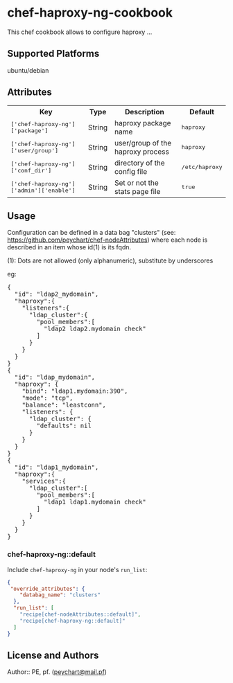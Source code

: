 # chef-haproxy-ng-cookbook

 This chef cookbook allows to configure haproxy ...

## Supported Platforms

 ubuntu/debian

## Attributes

<table>
  <tr>
    <th>Key</th>
    <th>Type</th>
    <th>Description</th>
    <th>Default</th>
  </tr>
  <tr>
    <td><tt>['chef-haproxy-ng']['package']</tt></td>
    <td>String</td>
    <td>haproxy package name</td>
    <td><tt>haproxy</tt></td>
  </tr>
  <tr>
    <td><tt>['chef-haproxy-ng']['user/group']</tt></td>
    <td>String</td>
    <td>user/group of the haproxy process</td>
    <td><tt>haproxy</tt></td>
  </tr>
  <tr>
    <td><tt>['chef-haproxy-ng']['conf_dir']</tt></td>
    <td>String</td>
    <td>directory of the config file</td>
    <td><tt>/etc/haproxy</tt></td>
  </tr>
  <tr>
    <td><tt>['chef-haproxy-ng']['admin']['enable']</tt></td>
    <td>String</td>
    <td>Set or not the stats page file</td>
    <td><tt>true</tt></td>
  </tr>
</table>

## Usage

 Configuration can be defined in a data bag "clusters" (see: https://github.com/peychart/chef-nodeAttributes) where each node is described in an item whose id(1) is its fqdn.

 (1): Dots are not allowed (only alphanumeric), substitute by underscores

eg:
<pre>
{
  "id": "ldap2_mydomain",
  "haproxy":{
    "listeners":{
      "ldap_cluster":{
        "pool_members":[
          "ldap2 ldap2.mydomain check"
        ]
      }
    }
  }
}
{
  "id": "ldap_mydomain",
  "haproxy": {
    "bind": "ldap1.mydomain:390",
    "mode": "tcp",
    "balance": "leastconn",
    "listeners": {
      "ldap_cluster": {
        "defaults": nil
      }
    }
  }
}
{
  "id": "ldap1_mydomain",
  "haproxy":{
    "services":{
      "ldap_cluster":[
        "pool_members":[
          "ldap1 ldap1.mydomain check"
        ]
      }
    }
  }
}
</pre>

### chef-haproxy-ng::default

Include `chef-haproxy-ng` in your node's `run_list`:

```json
{
 "override_attributes": {
    "databag_name": "clusters"
  },
  "run_list": [
    "recipe[chef-nodeAttributes::default]",
    "recipe[chef-haproxy-ng::default]"
  ]
}
```

## License and Authors

Author:: PE, pf. (<peychart@mail.pf>)
